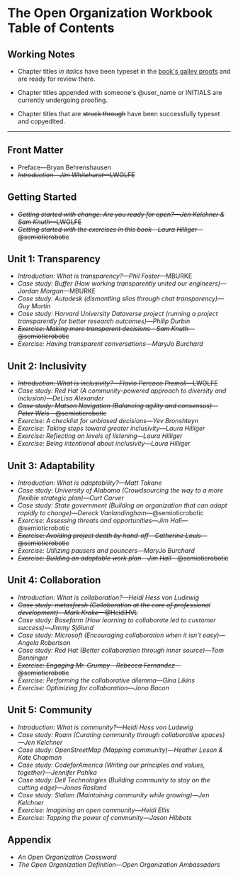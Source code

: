 # The Open Organization Workbook Table of Contents

## Working Notes

- Chapter titles _in italics_ have been typeset in the [book's galley proofs](https://github.com/open-organization-ambassadors/open-org-workbook/blob/master/open_org_workbook_galleys.pdf) and are ready for review there.

- Chapter titles appended with someone's @user_name or INITIALS are currently undergoing proofing.

- Chapter titles that are ~~struck through~~ have been successfully typeset and copyedited.

----------

## Front Matter

- Preface—Bryan Behrenshausen
- ~~_Introduction—Jim Whitehurst_—LWOLFE~~

## Getting Started

- ~~_Getting started with change: Are you ready for open?—Jen Kelchner & Sam Knuth_—LWOLFE~~
- ~~_Getting started with the exercises in this book—Laura Hilliger_—@semioticrobotic~~

## Unit 1: Transparency

- _Introduction: What is transparency?—Phil Foster_—MBURKE
- _Case study: Buffer (How working transparently united our engineers)—Jordan Morgan_—MBURKE
- _Case study: Autodesk (dismantling silos through chat transparency)—Guy Martin_
- _Case study: Harvard University Dataverse project (running a project transparently for better research outcomes)—Philip Durbin_
- ~~_Exercise: Making more transparent decisions—Sam Knuth_—@semioticrobotic~~
- _Exercise: Having transparent conversations—MaryJo Burchard_

## Unit 2: Inclusivity

- ~~_Introduction: What is inclusivity?—Flavio Percoco Premoli_—LWOLFE~~
- _Case study: Red Hat (A community-powered approach to diversity and inclusion)—DeLisa Alexander_
- ~~_Case study: Matson Navigation (Balancing agility and consensus)—Peter Weis_—@semioticrobotic~~
- _Exercise: A checklist for unbiased decisions—Yev Bronshteyn_
- _Exercise: Taking steps toward greater inclusivity—Laura Hilliger_
- _Exercise: Reflecting on levels of listening—Laura Hilliger_
- _Exercise: Being intentional about inclusivity—Laura Hilliger_

## Unit 3: Adaptability

- _Introduction: What is adaptability?—Matt Takane_
- _Case study: University of Alabama (Crowdsourcing the way to a more flexible strategic plan)—Curt Carver_
- _Case study: State government (Building an organization that can adapt rapidly to change)—Dereck Vanlandingham_—@semioticrobotic
- _Exercise: Assessing threats and opportunities—Jim Hall_—@semioticrobotic
- ~~_Exercise: Avoiding project death by hand-off—Catherine Louis_—@semioticrobotic~~
- _Exercise: Utilizing pausers and pouncers—MaryJo Burchard_
- ~~_Exercise: Building an adaptable work plan—Jim Hall_—@semioticrobotic~~

## Unit 4: Collaboration

- _Introduction: What is collaboration?—Heidi Hess von Ludewig_
- ~~_Case study: metasfresh (Collaboration at the core of professional development)—Mark Krake_—@HeidiHVL~~
- _Case study: Basefarm (How learning to collaborate led to customer success)—Jimmy Sjölund_
- _Case study: Microsoft (Encouraging collaboration when it isn't easy)—Angela Robertson_
- _Case study: Red Hat (Better collaboration through inner source)—Tom Benninger_
- ~~_Exercise: Engaging Mr. Grumpy—Rebecca Fernandez_—@semioticrobotic~~
- _Exercise: Performing the collaborative dilemma—Gina Likins_
- _Exercise: Optimizing for collaboration—Jono Bacon_

## Unit 5: Community

- _Introduction: What is community?—Heidi Hess von Ludewig_
- _Case study: Roam (Curating community through collaborative spaces)—Jen Kelchner_
- _Case study: OpenStreetMap (Mapping community)—Heather Leson & Kate Chapman_
- _Case study: CodeforAmerica (Writing our principles and values, together)—Jennifer Pahlka_
- _Case study: Dell Technologies (Building community to stay on the cutting edge)—Jonas Rosland_
- _Case study: Slalom (Maintaining community while growing)—Jen Kelchner_
- _Exercise: Imagining an open community—Heidi Ellis_
- _Exercise: Tapping the power of community—Jason Hibbets_

## Appendix

- _An Open Organization Crossword_
- _The Open Organization Definition—Open Organization Ambassadors_
